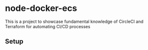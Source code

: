 # node-docker-ecs 

This is a project to showcase fundamental knowledge of CircleCI and Terraform for automating CI/CD processes 

## Setup 